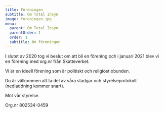 ```yaml
---
title: Föreningen
subtitle: Om Total Insyn
image: foreningen.jpg
menu:
  parent: Om Total Insyn
  parentOrder: 1
  order: 1
  subtitle: Om föreningen
---
```

I slutet av 2020 tog vi beslut om att bli en förening och i januari 2021 blev vi en förening med org.nr från Skatteverket. 

Vi är en ideell förening som är politiskt och religiöst obunden. 

Du är välkommen att ta del av våra stadgar och styrelseprotokoll (nedladdning kommer snart).

<nuxt-link to="/om/styrelsen">Möt vår styrelse.</nuxt-link>

Org.nr 802534-0459
